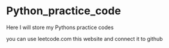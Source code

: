 # Python_practice_code
Here I will store my Pythons practice codes

you can use leetcode.com this website and connect it to github
